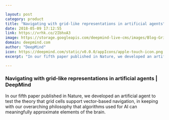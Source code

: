 ```yaml
---

layout: post
category: product
title: "Navigating with grid-like representations in artificial agents"
date: 2018-05-09 17:12:55
link: https://vrhk.co/2IbhxA3
image: https://storage.googleapis.com/deepmind-live-cms/images/Blog-GridCells-Thumb-Img-180509-r01.width-600.png
domain: deepmind.com
author: "DeepMind"
icon: https://deepmind.com/static/v0.0.0/appIcons/apple-touch-icon.png
excerpt: "In our fifth paper published in Nature, we developed an artificial agent to test the theory that grid cells support vector-based navigation, in keeping with our overarching philosophy that algorithms used for AI can meaningfully approximate elements of the brain."

---
```


### Navigating with grid-like representations in artificial agents | DeepMind

In our fifth paper published in Nature, we developed an artificial agent to test the theory that grid cells support vector-based navigation, in keeping with our overarching philosophy that algorithms used for AI can meaningfully approximate elements of the brain.